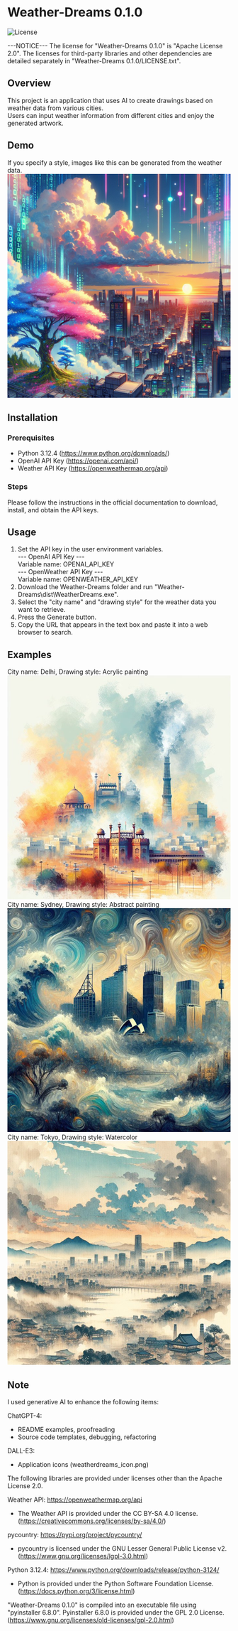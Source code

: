 # Weather-Dreams 0.1.0
![License](https://img.shields.io/github/license/MrNaruko/Weather-Dreams.svg?style=flat-square&label=license&color=blue&logo=apache)<br>

---NOTICE---
The license for "Weather-Dreams 0.1.0" is "Apache License 2.0". 
The licenses for third-party libraries and other dependencies are detailed separately in "Weather-Dreams 0.1.0/LICENSE.txt".

## Overview
This project is an application that uses AI to create drawings based on weather data from various cities.<br>
Users can input weather information from different cities and enjoy the generated artwork.

## Demo
If you specify a style, images like this can be generated from the weather data.<br>
![Demo Image](https://github.com/MrNaruko/Weather-Dreams/blob/main/cyberpanktokyo.jpg)

## Installation

### Prerequisites
- Python 3.12.4 (https://www.python.org/downloads/)
- OpenAI API Key (https://openai.com/api/)
- Weather API Key (https://openweathermap.org/api)

### Steps
Please follow the instructions in the official documentation to download, install, and obtain the API keys.

## Usage

1. Set the API key in the user environment variables.<br>
--- OpenAI API Key ---<br>
Variable name: OPENAI_API_KEY<br>
--- OpenWeather API Key ---<br>
Variable name: OPENWEATHER_API_KEY
2. Download the Weather-Dreams folder and run "Weather-Dreams\dist\WeatherDreams.exe".
3. Select the "city name" and "drawing style" for the weather data you want to retrieve.
4. Press the Generate button.
5. Copy the URL that appears in the text box and paste it into a web browser to search.

## Examples
City name: Delhi, Drawing style: Acrylic painting<br>
![Demo Image](https://github.com/MrNaruko/Weather-Dreams/blob/main/dehili.jpg)<br>
City name: Sydney, Drawing style: Abstract painting<br>
![Demo Image](https://github.com/MrNaruko/Weather-Dreams/blob/main/sidoni.jpg)<br>
City name: Tokyo, Drawing style: Watercolor<br>
![Demo Image](https://github.com/MrNaruko/Weather-Dreams/blob/main/tokyo.jpg)

## Note
I used generative AI to enhance the following items:

ChatGPT-4:
- README examples, proofreading
- Source code templates, debugging, refactoring

DALL-E3:
- Application icons (weatherdreams_icon.png)

The following libraries are provided under licenses other than the Apache License 2.0.

Weather API: https://openweathermap.org/api
- The Weather API is provided under the CC BY-SA 4.0 license. (https://creativecommons.org/licenses/by-sa/4.0/)

pycountry: https://pypi.org/project/pycountry/
- pycountry is licensed under the GNU Lesser General Public License v2. (https://www.gnu.org/licenses/lgpl-3.0.html)

Python 3.12.4: https://www.python.org/downloads/release/python-3124/
- Python is provided under the Python Software Foundation License. (https://docs.python.org/3/license.html)

"Weather-Dreams 0.1.0" is compiled into an executable file using "pyinstaller 6.8.0".
Pyinstaller 6.8.0 is provided under the GPL 2.0 License. (https://www.gnu.org/licenses/old-licenses/gpl-2.0.html)





















